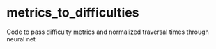 # metrics_to_difficulties
Code to pass difficulty metrics and normalized traversal times through neural net
